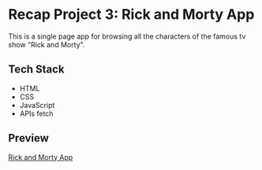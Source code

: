 # Recap Project 3: Rick and Morty App

This is a single page app for browsing all the characters of the famous tv show "Rick and Morty".

## Tech Stack

- HTML
- CSS
- JavaScript
- APIs fetch

## Preview
[Rick and Morty App](https://recap-project-3.vercel.app)
